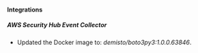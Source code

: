 #### Integrations
##### AWS Security Hub Event Collector
- Updated the Docker image to: *demisto/boto3py3:1.0.0.63846*.
